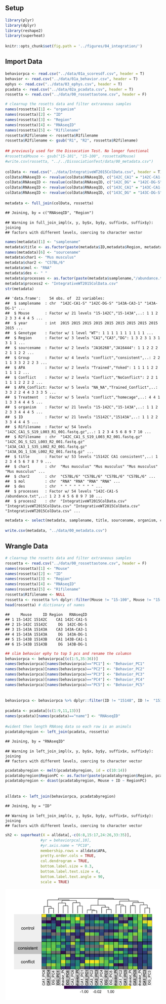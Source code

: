 Setup
-----

``` r
library(plyr)
library(dplyr)
library(reshape2)
library(superheat)

knitr::opts_chunk$set(fig.path = '../figures/04_integration/')
```

Import Data
-----------

``` r
behaviorpca <- read.csv("../data/01a_scoresdf.csv", header = T)
behavior <- read.csv("../data/01a_behavior.csv", header = T)
ephys <- read.csv("../data/03_ephys.csv", header = T)
pcadata <- read.csv("../data/02a_pcadata.csv", header = T)
rossetta <- read.csv("../data/00_rossettastone.csv", header = F)
```

``` r
# clearnup the rosetts data and filter extraneous samples
names(rossetta)[1] <- "organism"
names(rossetta)[2] <- "ID"
names(rossetta)[3] <- "Region"
names(rossetta)[4] <- "RNAseqID"
names(rossetta)[5] <- "R1filename"
rossetta$R2filename <- rossetta$R1filename
rossetta$R2filename <- gsub("R1", "R2", rossetta$R2filename)

## previously used for the Dissocation Test. No longer functional
#rossetta$Mouse <- gsub("15-101", "15-100", rossetta$Mouse)
#write.csv(rossetta, "../../DissociationTest/data/00_metadata.csv")

colData <- read.csv("../data/IntegrativeWT2015ColData.csv", header = T)
colData$RNAseqID <- revalue(colData$RNAseqID, c("142C_CA1" = "142C-CA1-S")) 
colData$RNAseqID <- revalue(colData$RNAseqID, c("142C_DG" = "142C-DG-S")) 
colData$RNAseqID <- revalue(colData$RNAseqID, c("143C_CA1" = "143C-CA1-S")) 
colData$RNAseqID <- revalue(colData$RNAseqID, c("143C_DG" = "143C-DG-S"))

metadata <- full_join(colData, rossetta)
```

    ## Joining, by = c("RNAseqID", "Region")

    ## Warning in full_join_impl(x, y, by$x, by$y, suffix$x, suffix$y): joining
    ## factors with different levels, coercing to character vector

``` r
names(metadata)[1] <- "samplename"
metadata$title <- as.factor(paste(metadata$ID,metadata$Region, metadata$Group, sep=" "))
names(metadata)[6] <- "sourcename"
metadata$char1 <- "Mus musculus"
metadata$char2 <- "C57BL/6"
metadata$mol <- "RNA"
metadata$des <- " "
metadata$processes <- as.factor(paste(metadata$samplename,"/abundance.txt"))
metadata$process2 <- "IntegrativeWT2015ColData.csv"
str(metadata)
```

    ## 'data.frame':    54 obs. of  22 variables:
    ##  $ samplename  : chr  "142C-CA1-S" "142C-DG-S" "143A-CA3-1" "143A-DG-1" ...
    ##  $ Mouse       : Factor w/ 21 levels "15-142C","15-143A",..: 1 1 2 2 3 3 4 4 4 5 ...
    ##  $ year        : int  2015 2015 2015 2015 2015 2015 2015 2015 2015 2015 ...
    ##  $ Genotype    : Factor w/ 1 level "WT": 1 1 1 1 1 1 1 1 1 1 ...
    ##  $ Region      : Factor w/ 3 levels "CA1","CA3","DG": 1 3 2 3 1 3 1 3 1 1 ...
    ##  $ sourcename  : Factor w/ 2 levels "JA16268","JA16444": 1 1 2 2 2 2 1 1 2 2 ...
    ##  $ Group       : Factor w/ 4 levels "conflict","consistent",..: 2 2 1 1 3 3 2 2 2 3 ...
    ##  $ APA         : Factor w/ 2 levels "Trained","Yoked": 1 1 1 1 2 2 1 1 1 2 ...
    ##  $ Conflict    : Factor w/ 2 levels "Conflict","NoConflict": 2 2 1 1 1 1 2 2 2 2 ...
    ##  $ APA_Conflict: Factor w/ 5 levels "NA_NA","Trained_Conflict",..: 3 3 2 2 4 4 3 3 3 5 ...
    ##  $ Treatment   : Factor w/ 5 levels "conflict","homecage",..: 4 4 1 1 3 3 4 4 4 5 ...
    ##  $ organism    : Factor w/ 21 levels "15-142C","15-143A",..: 1 1 2 2 3 3 4 4 4 5 ...
    ##  $ ID          : Factor w/ 21 levels "15142C","15143A",..: 1 1 2 2 3 3 4 4 4 5 ...
    ##  $ R1filename  : Factor w/ 54 levels "142C_CA1_S_S19_L003_R1_001.fastq.gz",..: 1 2 3 4 5 6 8 9 7 10 ...
    ##  $ R2filename  : chr  "142C_CA1_S_S19_L003_R2_001.fastq.gz" "142C_DG_S_S21_L003_R2_001.fastq.gz" "143A_CA3_1_S35_L002_R2_001.fastq.gz" "143A_DG_1_S36_L002_R2_001.fastq.gz" ...
    ##  $ title       : Factor w/ 53 levels "15142C CA1 consistent",..: 1 2 3 4 5 6 7 8 7 9 ...
    ##  $ char1       : chr  "Mus musculus" "Mus musculus" "Mus musculus" "Mus musculus" ...
    ##  $ char2       : chr  "C57BL/6" "C57BL/6" "C57BL/6" "C57BL/6" ...
    ##  $ mol         : chr  "RNA" "RNA" "RNA" "RNA" ...
    ##  $ des         : chr  " " " " " " " " ...
    ##  $ processes   : Factor w/ 54 levels "142C-CA1-S /abundance.txt",..: 1 2 3 4 5 6 8 9 7 10 ...
    ##  $ process2    : chr  "IntegrativeWT2015ColData.csv" "IntegrativeWT2015ColData.csv" "IntegrativeWT2015ColData.csv" "IntegrativeWT2015ColData.csv" ...

``` r
metadata <- select(metadata, samplename, title, sourcename, organism, char1, char2, mol, des, Group, processes, R1filename, R2filename, process2)

write.csv(metadata, "../data/00_metadata.csv")
```

Wrangle Data
------------

``` r
# clearnup the rosetts data and filter extraneous samples
rossetta <- read.csv("../data/00_rossettastone.csv", header = F)
names(rossetta)[1] <- "Mouse"
names(rossetta)[2] <- "ID"
names(rossetta)[3] <- "Region"
names(rossetta)[4] <- "RNAseqID"
names(rossetta)[5] <- "R1filename"
rossetta$R1filename <- NULL
rossetta <- rossetta %>% dplyr::filter(Mouse != "15-100", Mouse != "15-101", Mouse != "15-147")
head(rossetta) # dictionary of names
```

    ##     Mouse     ID Region   RNAseqID
    ## 1 15-142C 15142C    CA1 142C-CA1-S
    ## 2 15-142C 15142C     DG  142C-DG-S
    ## 3 15-143A 15143A    CA3 143A-CA3-1
    ## 4 15-143A 15143A     DG  143A-DG-1
    ## 5 15-143B 15143B    CA1 143B-CA1-1
    ## 6 15-143B 15143B     DG  143B-DG-1

``` r
## slim behavior ephy to top 5 pcs and rename the columsn
behaviorpca <- behaviorpca[(c(1:5,35:36))]
names(behaviorpca)[names(behaviorpca)=="PC1"] <- "Behavior_PC1"
names(behaviorpca)[names(behaviorpca)=="PC2"] <- "Behavior_PC2"
names(behaviorpca)[names(behaviorpca)=="PC3"] <- "Behavior_PC3"
names(behaviorpca)[names(behaviorpca)=="PC4"] <- "Behavior_PC4"
names(behaviorpca)[names(behaviorpca)=="PC5"] <- "Behavior_PC5"


behaviorpca <- behaviorpca %>% dplyr::filter(ID != "15148", ID !=  "15140A", ID !=  "15140B", ID !=  "15140C", ID !=  "15140D", ID !=  "15141C", ID !=  "15141D", ID !=  "15142C", ID !=  "15142D", ID !=  "15142A", ID !=  "15142B", ID !=  "15145C", ID !=  "15145C", ID !=  "15145D", ID !=  "15147A", ID !=  "15147B", ID !=  "15148C", ID !=  "15148D")

pcadata <- pcadata[(c(1:9,11,13))]
names(pcadata)[names(pcadata)=="name"] <- "RNAseqID"

#wident then length RNAseq data so each row is an animals
pcadatabyregion <- left_join(pcadata, rossetta)
```

    ## Joining, by = "RNAseqID"

    ## Warning in left_join_impl(x, y, by$x, by$y, suffix$x, suffix$y): joining
    ## factors with different levels, coercing to character vector

``` r
pcadatabyregion <- melt(pcadatabyregion, id = c(10:14))
pcadatabyregion$RegionPC <- as.factor(paste(pcadatabyregion$Region, pcadatabyregion$variable, sep="_"))
pcadatabyregion <- dcast(pcadatabyregion, Mouse + ID ~ RegionPC)


alldata <- left_join(behaviorpca, pcadatabyregion)
```

    ## Joining, by = "ID"

    ## Warning in left_join_impl(x, y, by$x, by$y, suffix$x, suffix$y): joining
    ## factors with different levels, coercing to character vector

``` r
sh2 <- superheat(X = alldata[,-c(6:8,15:17,24:26,33:35)],
                #yr = behaviorpca[,10],
                #yr.axis.name = "PC10",
                membership.rows = alldata$APA,
                pretty.order.cols = TRUE,
                col.dendrogram = TRUE,
                bottom.label.size = 0.3,
                bottom.label.text.size = 4,
                bottom.label.text.angle = 90,
                scale = TRUE)
```

![](../figures/04_integration/superheatmap-1.png)
